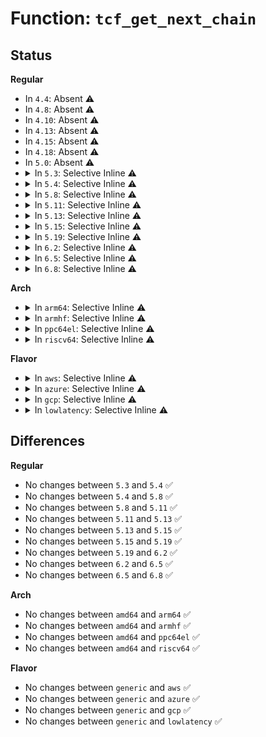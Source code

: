# Function: <code>tcf_get_next_chain</code>

## Status
<b>Regular</b>
<ul>
<li>
In <code>4.4</code>: Absent ⚠️
</li>
<li>
In <code>4.8</code>: Absent ⚠️
</li>
<li>
In <code>4.10</code>: Absent ⚠️
</li>
<li>
In <code>4.13</code>: Absent ⚠️
</li>
<li>
In <code>4.15</code>: Absent ⚠️
</li>
<li>
In <code>4.18</code>: Absent ⚠️
</li>
<li>
In <code>5.0</code>: Absent ⚠️
</li>
<li>
<details>
<summary>In <code>5.3</code>: Selective Inline ⚠️</summary>

```c
struct tcf_chain *tcf_get_next_chain(struct tcf_block *block, struct tcf_chain *chain);
```

**Collision:** Unique Global

**Inline:** Selective

**Transformation:** False

**Instances:**

```
In net/sched/cls_api.c (ffffffff8195ea40)
Location: net/sched/cls_api.c:1062
Inline: True
Direct callers:
  - net/sched/sch_api.c:tc_bind_tclass
  - net/sched/sch_api.c:tc_bind_tclass
```
**Symbols:**

```
ffffffff8195ea40-ffffffff8195ea72: tcf_get_next_chain (STB_GLOBAL)
```
</details>
</li>
<li>
<details>
<summary>In <code>5.4</code>: Selective Inline ⚠️</summary>

```c
struct tcf_chain *tcf_get_next_chain(struct tcf_block *block, struct tcf_chain *chain);
```

**Collision:** Unique Global

**Inline:** Selective

**Transformation:** False

**Instances:**

```
In net/sched/cls_api.c (ffffffff81995320)
Location: net/sched/cls_api.c:976
Inline: True
Direct callers:
  - net/sched/sch_api.c:tc_bind_class_walker
  - net/sched/sch_api.c:tc_bind_class_walker
```
**Symbols:**

```
ffffffff81995320-ffffffff81995352: tcf_get_next_chain (STB_GLOBAL)
```
</details>
</li>
<li>
<details>
<summary>In <code>5.8</code>: Selective Inline ⚠️</summary>

```c
struct tcf_chain *tcf_get_next_chain(struct tcf_block *block, struct tcf_chain *chain);
```

**Collision:** Unique Global

**Inline:** Selective

**Transformation:** False

**Instances:**

```
In net/sched/cls_api.c (ffffffff81a6f0f9)
Location: net/sched/cls_api.c:939
Inline: True
Inline callers:
  - net/sched/cls_api.c:__tcf_block_put
  - net/sched/cls_api.c:__tcf_block_put
  - net/sched/cls_api.c:__tcf_block_put
Direct callers:
  - net/sched/sch_api.c:tc_bind_class_walker
  - net/sched/sch_api.c:tc_bind_class_walker
```
**Symbols:**

```
ffffffff81a6e040-ffffffff81a6e072: tcf_get_next_chain (STB_GLOBAL)
```
</details>
</li>
<li>
<details>
<summary>In <code>5.11</code>: Selective Inline ⚠️</summary>

```c
struct tcf_chain *tcf_get_next_chain(struct tcf_block *block, struct tcf_chain *chain);
```

**Collision:** Unique Global

**Inline:** Selective

**Transformation:** False

**Instances:**

```
In net/sched/cls_api.c (ffffffff81a77ad5)
Location: net/sched/cls_api.c:941
Inline: True
Inline callers:
  - net/sched/cls_api.c:__tcf_block_put
  - net/sched/cls_api.c:__tcf_block_put
  - net/sched/cls_api.c:__tcf_block_put
Direct callers:
  - net/sched/sch_api.c:tc_bind_class_walker
  - net/sched/sch_api.c:tc_bind_class_walker
```
**Symbols:**

```
ffffffff81a76a10-ffffffff81a76a42: tcf_get_next_chain (STB_GLOBAL)
```
</details>
</li>
<li>
<details>
<summary>In <code>5.13</code>: Selective Inline ⚠️</summary>

```c
struct tcf_chain *tcf_get_next_chain(struct tcf_block *block, struct tcf_chain *chain);
```

**Collision:** Unique Global

**Inline:** Selective

**Transformation:** False

**Instances:**

```
In net/sched/cls_api.c (ffffffff81a60c65)
Location: net/sched/cls_api.c:941
Inline: True
Inline callers:
  - net/sched/cls_api.c:__tcf_block_put
  - net/sched/cls_api.c:__tcf_block_put
  - net/sched/cls_api.c:__tcf_block_put
Direct callers:
  - net/sched/sch_api.c:tc_bind_class_walker
  - net/sched/sch_api.c:tc_bind_class_walker
```
**Symbols:**

```
ffffffff81a5e910-ffffffff81a5e942: tcf_get_next_chain (STB_GLOBAL)
```
</details>
</li>
<li>
<details>
<summary>In <code>5.15</code>: Selective Inline ⚠️</summary>

```c
struct tcf_chain *tcf_get_next_chain(struct tcf_block *block, struct tcf_chain *chain);
```

**Collision:** Unique Global

**Inline:** Selective

**Transformation:** False

**Instances:**

```
In net/sched/cls_api.c (ffffffff81b19ed5)
Location: net/sched/cls_api.c:942
Inline: True
Inline callers:
  - net/sched/cls_api.c:__tcf_block_put
  - net/sched/cls_api.c:__tcf_block_put
  - net/sched/cls_api.c:__tcf_block_put
Direct callers:
  - net/sched/sch_api.c:tc_bind_class_walker
  - net/sched/sch_api.c:tc_bind_class_walker
```
**Symbols:**

```
ffffffff81b17ae0-ffffffff81b17b12: tcf_get_next_chain (STB_GLOBAL)
```
</details>
</li>
<li>
<details>
<summary>In <code>5.19</code>: Selective Inline ⚠️</summary>

```c
struct tcf_chain *tcf_get_next_chain(struct tcf_block *block, struct tcf_chain *chain);
```

**Collision:** Unique Global

**Inline:** Selective

**Transformation:** False

**Instances:**

```
In net/sched/cls_api.c (ffffffff81ca0abb)
Location: net/sched/cls_api.c:959
Inline: True
Inline callers:
  - net/sched/cls_api.c:__tcf_block_put
  - net/sched/cls_api.c:__tcf_block_put
  - net/sched/cls_api.c:__tcf_block_put
Direct callers:
  - net/sched/sch_api.c:tc_bind_class_walker
  - net/sched/sch_api.c:tc_bind_class_walker
```
**Symbols:**

```
ffffffff81c9f950-ffffffff81c9f98a: tcf_get_next_chain (STB_GLOBAL)
```
</details>
</li>
<li>
<details>
<summary>In <code>6.2</code>: Selective Inline ⚠️</summary>

```c
struct tcf_chain *tcf_get_next_chain(struct tcf_block *block, struct tcf_chain *chain);
```

**Collision:** Unique Global

**Inline:** Selective

**Transformation:** False

**Instances:**

```
In net/sched/cls_api.c (ffffffff81e5caeb)
Location: net/sched/cls_api.c:961
Inline: True
Inline callers:
  - net/sched/cls_api.c:__tcf_block_put
  - net/sched/cls_api.c:__tcf_block_put
  - net/sched/cls_api.c:__tcf_block_put
Direct callers:
  - net/sched/sch_api.c:tc_bind_class_walker
  - net/sched/sch_api.c:tc_bind_class_walker
```
**Symbols:**

```
ffffffff81e5bbf0-ffffffff81e5bc2a: tcf_get_next_chain (STB_GLOBAL)
```
</details>
</li>
<li>
<details>
<summary>In <code>6.5</code>: Selective Inline ⚠️</summary>

```c
struct tcf_chain *tcf_get_next_chain(struct tcf_block *block, struct tcf_chain *chain);
```

**Collision:** Unique Global

**Inline:** Selective

**Transformation:** False

**Instances:**

```
In net/sched/cls_api.c (ffffffff81eb9692)
Location: net/sched/cls_api.c:1066
Inline: True
Inline callers:
  - net/sched/cls_api.c:__tcf_block_put
  - net/sched/cls_api.c:__tcf_block_put
  - net/sched/cls_api.c:__tcf_block_put
Direct callers:
  - net/sched/sch_api.c:tc_bind_class_walker
  - net/sched/sch_api.c:tc_bind_class_walker
```
**Symbols:**

```
ffffffff81eb83f0-ffffffff81eb842a: tcf_get_next_chain (STB_GLOBAL)
```
</details>
</li>
<li>
<details>
<summary>In <code>6.8</code>: Selective Inline ⚠️</summary>

```c
struct tcf_chain *tcf_get_next_chain(struct tcf_block *block, struct tcf_chain *chain);
```

**Collision:** Unique Global

**Inline:** Selective

**Transformation:** False

**Instances:**

```
In net/sched/cls_api.c (ffffffff81f7c7ea)
Location: net/sched/cls_api.c:1068
Inline: True
Inline callers:
  - net/sched/cls_api.c:__tcf_block_put
  - net/sched/cls_api.c:__tcf_block_put
  - net/sched/cls_api.c:__tcf_block_put
Direct callers:
  - net/sched/sch_api.c:tc_bind_class_walker
  - net/sched/sch_api.c:tc_bind_class_walker
```
**Symbols:**

```
ffffffff81f7b4c0-ffffffff81f7b4fa: tcf_get_next_chain (STB_GLOBAL)
```
</details>
</li>
</ul>
<b>Arch</b>
<ul>
<li>
<details>
<summary>In <code>arm64</code>: Selective Inline ⚠️</summary>

```c
struct tcf_chain *tcf_get_next_chain(struct tcf_block *block, struct tcf_chain *chain);
```

**Collision:** Unique Global

**Inline:** Selective

**Transformation:** False

**Instances:**

```
In net/sched/cls_api.c (ffff800010c41ef8)
Location: net/sched/cls_api.c:976
Inline: True
Direct callers:
  - net/sched/sch_api.c:tc_bind_class_walker
  - net/sched/sch_api.c:tc_bind_class_walker
```
**Symbols:**

```
ffff800010c41ef8-ffff800010c41f48: tcf_get_next_chain (STB_GLOBAL)
```
</details>
</li>
<li>
<details>
<summary>In <code>armhf</code>: Selective Inline ⚠️</summary>

```c
struct tcf_chain *tcf_get_next_chain(struct tcf_block *block, struct tcf_chain *chain);
```

**Collision:** Unique Global

**Inline:** Selective

**Transformation:** False

**Instances:**

```
In net/sched/cls_api.c (c0d53cb0)
Location: net/sched/cls_api.c:976
Inline: True
Direct callers:
  - net/sched/sch_api.c:tc_bind_class_walker
  - net/sched/sch_api.c:tc_bind_class_walker
```
**Symbols:**

```
c0d53cb0-c0d53cf0: tcf_get_next_chain (STB_GLOBAL)
```
</details>
</li>
<li>
<details>
<summary>In <code>ppc64el</code>: Selective Inline ⚠️</summary>

```c
struct tcf_chain *tcf_get_next_chain(struct tcf_block *block, struct tcf_chain *chain);
```

**Collision:** Unique Global

**Inline:** Selective

**Transformation:** False

**Instances:**

```
In net/sched/cls_api.c (c000000000d3de60)
Location: net/sched/cls_api.c:976
Inline: True
Direct callers:
  - net/sched/sch_api.c:tc_bind_class_walker
  - net/sched/sch_api.c:tc_bind_class_walker
```
**Symbols:**

```
c000000000d3de60-c000000000d3dec4: tcf_get_next_chain (STB_GLOBAL)
```
</details>
</li>
<li>
<details>
<summary>In <code>riscv64</code>: Selective Inline ⚠️</summary>

```c
struct tcf_chain *tcf_get_next_chain(struct tcf_block *block, struct tcf_chain *chain);
```

**Collision:** Unique Global

**Inline:** Selective

**Transformation:** False

**Instances:**

```
In net/sched/cls_api.c (ffffffe0007b1758)
Location: net/sched/cls_api.c:976
Inline: True
Direct callers:
  - net/sched/sch_api.c:tc_bind_class_walker
  - net/sched/sch_api.c:tc_bind_class_walker
```
**Symbols:**

```
ffffffe0007b1758-ffffffe0007b179e: tcf_get_next_chain (STB_GLOBAL)
```
</details>
</li>
</ul>
<b>Flavor</b>
<ul>
<li>
<details>
<summary>In <code>aws</code>: Selective Inline ⚠️</summary>

```c
struct tcf_chain *tcf_get_next_chain(struct tcf_block *block, struct tcf_chain *chain);
```

**Collision:** Unique Global

**Inline:** Selective

**Transformation:** False

**Instances:**

```
In net/sched/cls_api.c (ffffffff81935190)
Location: net/sched/cls_api.c:976
Inline: True
Direct callers:
  - net/sched/sch_api.c:tc_bind_class_walker
  - net/sched/sch_api.c:tc_bind_class_walker
```
**Symbols:**

```
ffffffff81935190-ffffffff819351c2: tcf_get_next_chain (STB_GLOBAL)
```
</details>
</li>
<li>
<details>
<summary>In <code>azure</code>: Selective Inline ⚠️</summary>

```c
struct tcf_chain *tcf_get_next_chain(struct tcf_block *block, struct tcf_chain *chain);
```

**Collision:** Unique Global

**Inline:** Selective

**Transformation:** False

**Instances:**

```
In net/sched/cls_api.c (ffffffff818eec90)
Location: net/sched/cls_api.c:976
Inline: True
Direct callers:
  - net/sched/sch_api.c:tc_bind_class_walker
  - net/sched/sch_api.c:tc_bind_class_walker
```
**Symbols:**

```
ffffffff818eec90-ffffffff818eecc2: tcf_get_next_chain (STB_GLOBAL)
```
</details>
</li>
<li>
<details>
<summary>In <code>gcp</code>: Selective Inline ⚠️</summary>

```c
struct tcf_chain *tcf_get_next_chain(struct tcf_block *block, struct tcf_chain *chain);
```

**Collision:** Unique Global

**Inline:** Selective

**Transformation:** False

**Instances:**

```
In net/sched/cls_api.c (ffffffff81986320)
Location: net/sched/cls_api.c:976
Inline: True
Direct callers:
  - net/sched/sch_api.c:tc_bind_class_walker
  - net/sched/sch_api.c:tc_bind_class_walker
```
**Symbols:**

```
ffffffff81986320-ffffffff81986352: tcf_get_next_chain (STB_GLOBAL)
```
</details>
</li>
<li>
<details>
<summary>In <code>lowlatency</code>: Selective Inline ⚠️</summary>

```c
struct tcf_chain *tcf_get_next_chain(struct tcf_block *block, struct tcf_chain *chain);
```

**Collision:** Unique Global

**Inline:** Selective

**Transformation:** False

**Instances:**

```
In net/sched/cls_api.c (ffffffff819a9320)
Location: net/sched/cls_api.c:976
Inline: True
Direct callers:
  - net/sched/sch_api.c:tc_bind_class_walker
  - net/sched/sch_api.c:tc_bind_class_walker
```
**Symbols:**

```
ffffffff819a9320-ffffffff819a9352: tcf_get_next_chain (STB_GLOBAL)
```
</details>
</li>
</ul>

## Differences
<b>Regular</b>
<ul>
<li>
No changes between <code>5.3</code> and <code>5.4</code> ✅
</li>
<li>
No changes between <code>5.4</code> and <code>5.8</code> ✅
</li>
<li>
No changes between <code>5.8</code> and <code>5.11</code> ✅
</li>
<li>
No changes between <code>5.11</code> and <code>5.13</code> ✅
</li>
<li>
No changes between <code>5.13</code> and <code>5.15</code> ✅
</li>
<li>
No changes between <code>5.15</code> and <code>5.19</code> ✅
</li>
<li>
No changes between <code>5.19</code> and <code>6.2</code> ✅
</li>
<li>
No changes between <code>6.2</code> and <code>6.5</code> ✅
</li>
<li>
No changes between <code>6.5</code> and <code>6.8</code> ✅
</li>
</ul>
<b>Arch</b>
<ul>
<li>
No changes between <code>amd64</code> and <code>arm64</code> ✅
</li>
<li>
No changes between <code>amd64</code> and <code>armhf</code> ✅
</li>
<li>
No changes between <code>amd64</code> and <code>ppc64el</code> ✅
</li>
<li>
No changes between <code>amd64</code> and <code>riscv64</code> ✅
</li>
</ul>
<b>Flavor</b>
<ul>
<li>
No changes between <code>generic</code> and <code>aws</code> ✅
</li>
<li>
No changes between <code>generic</code> and <code>azure</code> ✅
</li>
<li>
No changes between <code>generic</code> and <code>gcp</code> ✅
</li>
<li>
No changes between <code>generic</code> and <code>lowlatency</code> ✅
</li>
</ul>
